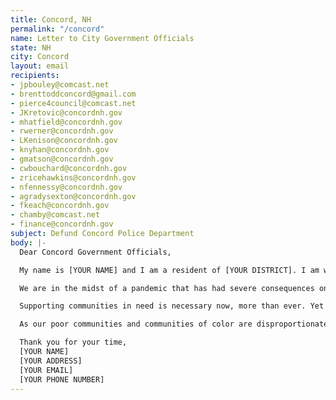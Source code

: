 ```yaml
---
title: Concord, NH
permalink: "/concord"
name: Letter to City Government Officials
state: NH
city: Concord
layout: email
recipients:
- jpbouley@comcast.net
- brenttoddconcord@gmail.com
- pierce4council@comcast.net
- JKretovic@concordnh.gov
- mhatfield@concordnh.gov
- rwerner@concordnh.gov
- LKenison@concordnh.gov
- knyhan@concordnh.gov
- gmatson@concordnh.gov
- cwbouchard@concordnh.gov
- zricehawkins@concordnh.gov
- nfennessy@concordnh.gov
- agradysexton@concordnh.gov
- fkeach@concordnh.gov
- chamby@comcast.net
- finance@concordnh.gov
subject: Defund Concord Police Department
body: |-
  Dear Concord Government Officials,

  My name is [YOUR NAME] and I am a resident of [YOUR DISTRICT]. I am writing to demand that the City Council adopt a People’s Budget that prioritizes community wellbeing and redirects funding away from the police and towards social services that actually keep our community safe.

  We are in the midst of a pandemic that has had severe consequences on our city. As of April 2020, the unemployment rate in Merrimack County has skyrocketed to 15.8% of the labor force. According to Concord Coalition to End Homelessness we are “bracing for a new wave of homelessness.” The responsibility of solving this rising crisis cannot fall on outside organizations and private donors.

  Supporting communities in need is necessary now, more than ever. Yet the FY 2021 Budget would increase the Concord Police's budget by nearly a million dollars. Research shows that a living wage, access to holistic health services and treatment, educational opportunity, and stable housing are far more successful promoting community safety than police or prisons. As such, I demand more aggressive financial support be directed to those areas, particularly in response to the economic impact of COVID-19. I insist as a taxpayer of the city of Concord that funds be reallocated from the Concord Police to Human Services to ensure that the basic needs of all Concord citizens are met.

  As our poor communities and communities of color are disproportionate targets of police violence and disproportionately affected by the COVID-19 pandemic, the current proposed budget for 2021 that would increase the budget of the Concord Police is unacceptable. We must join the calls of those across the country to Defund The Police and demand a budget that adequately and ethically meets the needs of at-risk Concord residents during this trying and uncertain time, when livelihoods are on the line. I insist on a budget that supports community wellbeing, rather than empowers the police forces that tear them apart.

  Thank you for your time,
  [YOUR NAME]
  [YOUR ADDRESS]
  [YOUR EMAIL]
  [YOUR PHONE NUMBER]
---
```

